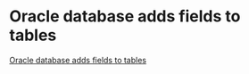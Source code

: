 # Oracle database adds fields to tables
[Oracle database adds fields to tables](https://aiwithcloud.com/2022/09/19/oracle_database_adds_fields_to_tables/)